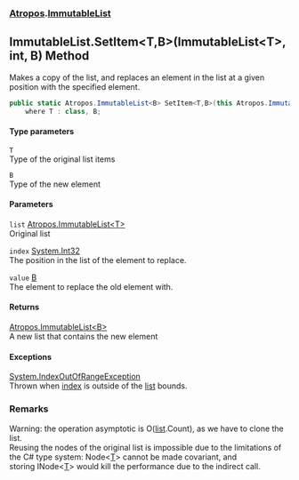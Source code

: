 ### [Atropos](Atropos.md 'Atropos').[ImmutableList](ImmutableList.md 'Atropos.ImmutableList')
## ImmutableList.SetItem&lt;T,B&gt;(ImmutableList&lt;T&gt;, int, B) Method
Makes a copy of the list, and replaces an element in the list at a given position with the specified element.  
```csharp
public static Atropos.ImmutableList<B> SetItem<T,B>(this Atropos.ImmutableList<T> list, int index, B value)
    where T : class, B;
```
#### Type parameters
<a name='Atropos_ImmutableList_SetItem_T_B_(Atropos_ImmutableList_T__int_B)_T'></a>
`T`  
Type of the original list items
  
<a name='Atropos_ImmutableList_SetItem_T_B_(Atropos_ImmutableList_T__int_B)_B'></a>
`B`  
Type of the new element
  
#### Parameters
<a name='Atropos_ImmutableList_SetItem_T_B_(Atropos_ImmutableList_T__int_B)_list'></a>
`list` [Atropos.ImmutableList&lt;](ImmutableList_T_.md 'Atropos.ImmutableList&lt;T&gt;')[T](ImmutableList_SetItem_T_B_(ImmutableList_T__int_B).md#Atropos_ImmutableList_SetItem_T_B_(Atropos_ImmutableList_T__int_B)_T 'Atropos.ImmutableList.SetItem&lt;T,B&gt;(Atropos.ImmutableList&lt;T&gt;, int, B).T')[&gt;](ImmutableList_T_.md 'Atropos.ImmutableList&lt;T&gt;')  
Original list
  
<a name='Atropos_ImmutableList_SetItem_T_B_(Atropos_ImmutableList_T__int_B)_index'></a>
`index` [System.Int32](https://docs.microsoft.com/en-us/dotnet/api/System.Int32 'System.Int32')  
The position in the list of the element to replace.
  
<a name='Atropos_ImmutableList_SetItem_T_B_(Atropos_ImmutableList_T__int_B)_value'></a>
`value` [B](ImmutableList_SetItem_T_B_(ImmutableList_T__int_B).md#Atropos_ImmutableList_SetItem_T_B_(Atropos_ImmutableList_T__int_B)_B 'Atropos.ImmutableList.SetItem&lt;T,B&gt;(Atropos.ImmutableList&lt;T&gt;, int, B).B')  
The element to replace the old element with.
  
#### Returns
[Atropos.ImmutableList&lt;](ImmutableList_T_.md 'Atropos.ImmutableList&lt;T&gt;')[B](ImmutableList_SetItem_T_B_(ImmutableList_T__int_B).md#Atropos_ImmutableList_SetItem_T_B_(Atropos_ImmutableList_T__int_B)_B 'Atropos.ImmutableList.SetItem&lt;T,B&gt;(Atropos.ImmutableList&lt;T&gt;, int, B).B')[&gt;](ImmutableList_T_.md 'Atropos.ImmutableList&lt;T&gt;')  
A new list that contains the new element
#### Exceptions
[System.IndexOutOfRangeException](https://docs.microsoft.com/en-us/dotnet/api/System.IndexOutOfRangeException 'System.IndexOutOfRangeException')  
Thrown when [index](ImmutableList_SetItem_T_B_(ImmutableList_T__int_B).md#Atropos_ImmutableList_SetItem_T_B_(Atropos_ImmutableList_T__int_B)_index 'Atropos.ImmutableList.SetItem&lt;T,B&gt;(Atropos.ImmutableList&lt;T&gt;, int, B).index') is outside of the [list](ImmutableList_SetItem_T_B_(ImmutableList_T__int_B).md#Atropos_ImmutableList_SetItem_T_B_(Atropos_ImmutableList_T__int_B)_list 'Atropos.ImmutableList.SetItem&lt;T,B&gt;(Atropos.ImmutableList&lt;T&gt;, int, B).list') bounds.
### Remarks
Warning: the operation asymptotic is O([list](ImmutableList_SetItem_T_B_(ImmutableList_T__int_B).md#Atropos_ImmutableList_SetItem_T_B_(Atropos_ImmutableList_T__int_B)_list 'Atropos.ImmutableList.SetItem&lt;T,B&gt;(Atropos.ImmutableList&lt;T&gt;, int, B).list').Count), as we have to clone the list.  
            Reusing the nodes of the original list is impossible due to the limitations of the C# type system: Node<[T](ImmutableList_SetItem_T_B_(ImmutableList_T__int_B).md#Atropos_ImmutableList_SetItem_T_B_(Atropos_ImmutableList_T__int_B)_T 'Atropos.ImmutableList.SetItem&lt;T,B&gt;(Atropos.ImmutableList&lt;T&gt;, int, B).T')> cannot be made covariant, and   
            storing INode<[T](ImmutableList_SetItem_T_B_(ImmutableList_T__int_B).md#Atropos_ImmutableList_SetItem_T_B_(Atropos_ImmutableList_T__int_B)_T 'Atropos.ImmutableList.SetItem&lt;T,B&gt;(Atropos.ImmutableList&lt;T&gt;, int, B).T')> would kill the performance due to the indirect call.
